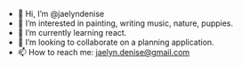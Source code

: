 - 👋 Hi, I’m @jaelyndenise
- 👀 I’m interested in painting, writing music, nature, puppies.
- 🌱 I’m currently learning react.
- 💞️ I’m looking to collaborate on a planning application.
- 📫 How to reach me: jaelyn.denise@gmail.com

<!---
jaelyndenise/jaelyndenise is a ✨ special ✨ repository because its `README.md` (this file) appears on your GitHub profile.
You can click the Preview link to take a look at your changes.
--->
